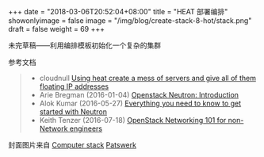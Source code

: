+++
date = "2018-03-06T20:52:04+08:00"
title = "HEAT 部署编排"
showonlyimage = false
image = "/img/blog/create-stack-8-hot/stack.png"
draft = false
weight = 69
+++

未完草稿——利用编排模板初始化一个复杂的集群
<!--more-->



参考文档

> - cloudnull [Using heat create a mess of servers and give all of them floating IP addresses](https://gist.github.com/cloudnull/36c92e0da5e61b13510560ae15227453)
> - Arie Bregman (2016-01-04) [Openstack Neutron: Introduction](http://abregman.com/2016/01/04/openstack-neutron-introduction/)
> - Alok Kumar (2016-05-27) [Everything you need to know to get started with Neutron](http://superuser.openstack.org/articles/everything-you-need-to-know-to-get-started-with-neutron-f90e2797-26b7-4d1c-84d8-effef03f11d2/)
> - Keith Tenzer (2016-07-18) [OpenStack Networking 101 for non-Network engineers](https://keithtenzer.com/2016/07/18/openstack-networking-101-for-non-network-engineers/)

封面图片来自 [Computer stack](https://dribbble.com/shots/2075182-Computer-stack) <a href="https://dribbble.com/Patswerk"><i class="fa fa-dribbble" aria-hidden="true"></i> Patswerk</a>
